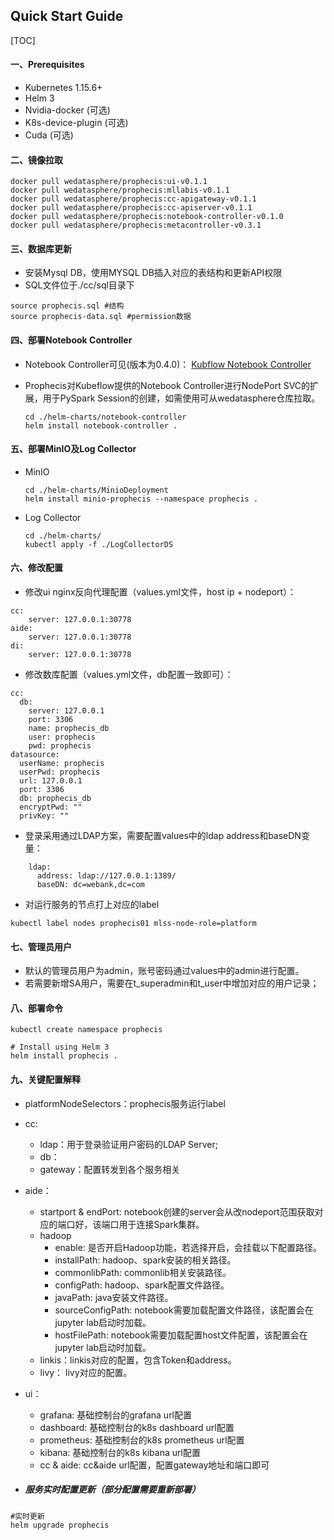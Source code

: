 ## Quick Start Guide

[TOC]


####  一、Prerequisites
- Kubernetes  1.15.6+
- Helm 3
- Nvidia-docker (可选)
- K8s-device-plugin (可选)
- Cuda (可选)

####  二、镜像拉取

```shell
docker pull wedatasphere/prophecis:ui-v0.1.1
docker pull wedatasphere/prophecis:mllabis-v0.1.1
docker pull wedatasphere/prophecis:cc-apigateway-v0.1.1
docker pull wedatasphere/prophecis:cc-apiserver-v0.1.1
docker pull wedatasphere/prophecis:notebook-controller-v0.1.0
docker pull wedatasphere/prophecis:metacontroller-v0.3.1
```
####  三、数据库更新
- 安装Mysql DB，使用MYSQL DB插入对应的表结构和更新API权限
- SQL文件位于./cc/sql目录下

```shell
source prophecis.sql #结构
source prophecis-data.sql #permission数据
```

####  四、部署Notebook Controller
- Notebook Controller可见(版本为0.4.0)：
  [Kubflow Notebook Controller](https://github.com/kubeflow/kubeflow/tree/master/components/notebook-controller)

- Prophecis对Kubeflow提供的Notebook Controller进行NodePort SVC的扩展，用于PySpark Session的创建，如需使用可从wedatasphere仓库拉取。

  ```shell
  cd ./helm-charts/notebook-controller
  helm install notebook-controller .
  ```

#### 五、部署MinIO及Log Collector

- MinIO
  ```shell
  cd ./helm-charts/MinioDeployment
  helm install minio-prophecis --namespace prophecis .
  ```

- Log Collector
    ```shell
    cd ./helm-charts/
    kubectl apply -f ./LogCollectorDS
    ```

#### 六、修改配置

- 修改ui nginx反向代理配置（values.yml文件，host ip + nodeport）：

```shell
cc:
	server: 127.0.0.1:30778
aide:
	server: 127.0.0.1:30778
di:
    server: 127.0.0.1:30778
```

- 修改数库配置（values.yml文件，db配置一致即可）：

```shell
cc:
  db:
    server: 127.0.0.1
    port: 3306
    name: prophecis_db
    user: prophecis
    pwd: prophecis
datasource:
  userName: prophecis
  userPwd: prophecis
  url: 127.0.0.1
  port: 3306
  db: prophecis_db
  encryptPwd: ""
  privKey: ""
```
- 登录采用通过LDAP方案，需要配置values中的ldap address和baseDN变量：
```shell
    ldap:
      address: ldap://127.0.0.1:1389/
      baseDN: dc=webank,dc=com
```

- 对运行服务的节点打上对应的label

```shell
kubectl label nodes prophecis01 mlss-node-role=platform
```

#### 七、管理员用户

- 默认的管理员用户为admin，账号密码通过values中的admin进行配置。
- 若需要新增SA用户，需要在t_superadmin和t_user中增加对应的用户记录；

#### 八、部署命令

```shell
kubectl create namespace prophecis

# Install using Helm 3 
helm install prophecis .
```

#### 九、关键配置解释
- platformNodeSelectors：prophecis服务运行label

- cc:

  - ldap：用于登录验证用户密码的LDAP Server;
  - db：
  - gateway：配置转发到各个服务相关

- aide：
  - startport & endPort:  notebook创建的server会从改nodeport范围获取对应的端口好，该端口用于连接Spark集群。
  - hadoop
    - enable:  是否开启Hadoop功能，若选择开启，会挂载以下配置路径。
    - installPath:  hadoop、spark安装的相关路径。
    - commonlibPath:  commonlib相关安装路径。
    - configPath:  hadoop、spark配置文件路径。
    -  javaPath: java安装文件路径。
    - sourceConfigPath:  notebook需要加载配置文件路径，该配置会在jupyter lab启动时加载。
    - hostFilePath:  notebook需要加载配置host文件配置，该配置会在jupyter lab启动时加载。
  - linkis：linkis对应的配置，包含Token和address。
  - livy： livy对应的配置。

- ui：

  - grafana: 基础控制台的grafana url配置
  - dashboard: 基础控制台的k8s dashboard url配置
  - prometheus: 基础控制台的k8s prometheus url配置 
  - kibana: 基础控制台的k8s kibana url配置 
  - cc & aide: cc&aide url配置，配置gateway地址和端口即可

- ##### 服务实时配置更新（部分配置需要重新部署）
 ```shell
#实时更新
helm upgrade prophecis 
 ```
